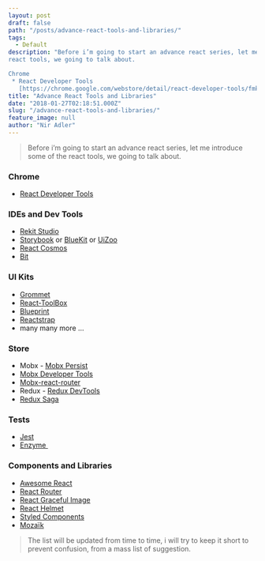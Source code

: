 ```yaml
---
layout: post
draft: false
path: "/posts/advance-react-tools-and-libraries/"
tags: 
  - Default
description: "Before i’m going to start an advance react series, let me introduce some of the
react tools, we going to talk about.

Chrome
 * React Developer Tools
   [https://chrome.google.com/webstore/detail/react-developer-tools/fmkadmapgofadopljbjfkapdkoienihi..."
title: "Advance React Tools and Libraries"
date: "2018-01-27T02:18:51.000Z"
slug: "/advance-react-tools-and-libraries/"
feature_image: null
author: "Nir Adler"
---
```


> Before i’m going to start an advance react series, let me introduce some of the react tools, we going to talk about.

### Chrome

*   [React Developer Tools](https://chrome.google.com/webstore/detail/react-developer-tools/fmkadmapgofadopljbjfkapdkoienihi)

### IDEs and Dev Tools

*   [Rekit Studio](https://github.com/supnate/rekit)
*   [Storybook](https://github.com/storybooks/storybook) or [BlueKit](https://github.com/blueberryapps/react-bluekit) or [UiZoo](https://myheritage.github.io/UiZoo.js/)
*   [React Cosmos](https://github.com/react-cosmos/react-cosmos)
*   [Bit](https://bitsrc.io/)

### UI Kits

*   [Grommet](https://github.com/grommet/grommet)
*   [React-ToolBox](https://github.com/react-toolbox/react-toolbox)
*   [Blueprint](https://github.com/palantir/blueprint)
*   [Reactstrap](https://reactstrap.github.io/)
*   many many more …

### Store

*   Mobx - [Mobx Persist](https://github.com/pinqy520/mobx-persist)
*   [Mobx Developer Tools](https://chrome.google.com/webstore/detail/mobx-developer-tools/pfgnfdagidkfgccljigdamigbcnndkod)
*   [Mobx-react-router](https://github.com/alisd23/mobx-react-router)
*   Redux - [Redux DevTools](https://chrome.google.com/webstore/detail/redux-devtools/lmhkpmbekcpmknklioeibfkpmmfibljd?hl=en)
*   [Redux Saga](https://github.com/redux-saga/redux-saga)

### Tests

*   [Jest](https://facebook.github.io/jest/)
*   [Enzyme ](https://github.com/airbnb/enzyme)

### Components and Libraries

*   [Awesome React](https://github.com/brillout/awesome-react-components)
*   [React Router](https://github.com/ReactTraining/react-router)
*   [React Graceful Image](https://github.com/linasmnew/react-graceful-image)
*   [React Helmet](https://github.com/nfl/react-helmet)
*   [Styled Components](https://www.styled-components.com/)
*   [Mozaïk](http://mozaik.rocks/)

> The list will be updated from time to time, i will try to keep it short to prevent confusion, from a mass list of suggestion.
    